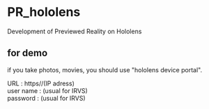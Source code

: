 # PR_hololens
Development of Previewed Reality on Hololens

## for demo
if you take photos, movies, you should use "hololens device portal".

URL : https//(IP adress)  
user name : (usual for IRVS)  
password : (usual for IRVS)
